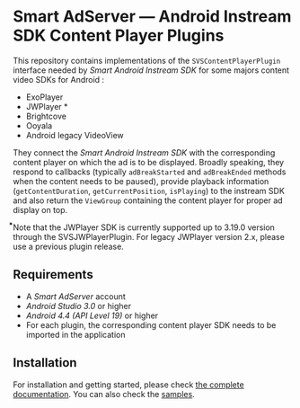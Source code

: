 # Smart AdServer — Android Instream SDK Content Player Plugins

This repository contains implementations of the ```SVSContentPlayerPlugin``` interface needed by _Smart Android Instream SDK_
for some majors content video SDKs for Android :

- ExoPlayer
- JWPlayer *
- Brightcove
- Ooyala
- Android legacy VideoView

They connect the _Smart Android Instream SDK_ with the corresponding content player on which the ad is to be displayed.
Broadly speaking, they respond to callbacks (typically ```adBreakStarted``` and ```adBreakEnded``` methods when the content needs to be paused),
provide playback information (```getContentDuration```, ```getCurrentPosition```, ```isPlaying```) to the instream SDK and also return the ```ViewGroup```
containing the content player for proper ad display on top.

⃰Note that the JWPlayer SDK is currently supported up to 3.19.0 version through the SVSJWPlayerPlugin. For legacy JWPlayer version 2.x, please use a previous plugin release.


## Requirements

* A _Smart AdServer_ account
* _Android Studio 3.0_ or higher
* _Android 4.4 (API Level 19)_ or higher
* For each plugin, the corresponding content player SDK needs to be imported in the application

## Installation

For installation and getting started, please check [the complete documentation](http://documentation.smartadserver.com/instreamSDK/).
You can also check the [samples](https://github.com/smartadserver/smart-instream-android-samples).
